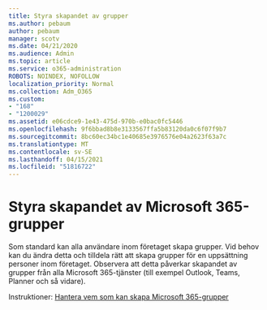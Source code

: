 ```yaml
---
title: Styra skapandet av grupper
ms.author: pebaum
author: pebaum
manager: scotv
ms.date: 04/21/2020
ms.audience: Admin
ms.topic: article
ms.service: o365-administration
ROBOTS: NOINDEX, NOFOLLOW
localization_priority: Normal
ms.collection: Adm_O365
ms.custom:
- "168"
- "1200029"
ms.assetid: e06cdce9-1e43-475d-970b-e0bac0fc5446
ms.openlocfilehash: 9f6bbad8b8e3133567ffa5b83120da0c6f07f9b7
ms.sourcegitcommit: 8bc60ec34bc1e40685e3976576e04a2623f63a7c
ms.translationtype: MT
ms.contentlocale: sv-SE
ms.lasthandoff: 04/15/2021
ms.locfileid: "51816722"
---
```

# <a name="control-creation-of-microsoft-365-groups"></a>Styra skapandet av Microsoft 365-grupper

Som standard kan alla användare inom företaget skapa grupper. Vid behov kan du ändra detta och tilldela rätt att skapa grupper för en uppsättning personer inom företaget. Observera att detta påverkar skapandet av grupper från alla Microsoft 365-tjänster (till exempel Outlook, Teams, Planner och så vidare).
  
Instruktioner: [Hantera vem som kan skapa Microsoft 365-grupper](https://docs.microsoft.com/microsoft-365/admin/create-groups/manage-creation-of-groups)
